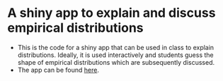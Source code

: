 # A shiny app to explain and discuss empirical distributions
* This is the code for a shiny app that can be used in class to explain distributions. Ideally, it is used interactively and students guess the shape of empirical distributions which are subsequently discussed. 
* The app can be found <a href="https://paulcbauer.shinyapps.io/Guessing_empirical_distributions" target="_blank">here</a>.
